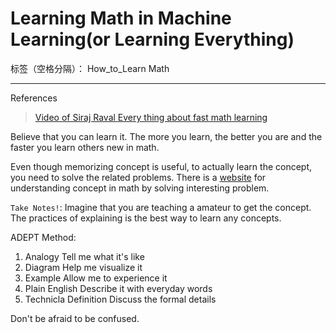 # Learning Math in Machine Learning(or Learning Everything)

标签（空格分隔）： How_to_Learn Math

---

References
>[Video of Siraj Raval
](https://www.youtube.com/watch?v=YzfdL58virc)
[Every thing about fast math learning](https://github.com/llSourcell/learn_math_fast#learn-to-learn)


Believe that you can learn it. The more you learn, the better you are and the faster you learn others new in math.

Even though memorizing concept is useful, to actually learn the concept, you need to solve the related problems.
There is a [website](https://brilliant.org) for understanding concept in math by solving interesting problem.

`Take Notes!`: Imagine that you are teaching a amateur to get the concept. The practices of explaining is the best way to learn any concepts. 

ADEPT Method:
1. Analogy
Tell me what it's like
2. Diagram
Help me visualize it
3. Example
Allow me to experience it 
4. Plain English
Describe it with everyday words
5. Technicla Definition
Discuss the formal details

Don't be afraid to be confused.



